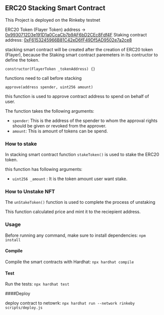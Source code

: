 
## ERC20 Stacking Smart Contract

This Project is deployed on the Rinkeby testnet

ERC20 Token (Flayer Token) address -> [0x9930712D3e191D1a0CcaCb7b9AF6bD2CEc8Fdf4F](https://rinkeby.etherscan.io/address/0x9930712D3e191D1a0CcaCb7b9AF6bD2CEc8Fdf4F)
Staking contract address: [0xF6153245966B81C42eD6fF49Df5AD9502e7a2ce8](https://rinkeby.etherscan.io/address/0xF6153245966B81C42eD6fF49Df5AD9502e7a2ce8)

stacking smart contract will be created after the creation of ERC20 token (Flayer), because the Staking smart contract paremeters in its contructor to define the token.

`constructor(FlayerToken _tokenAddress) {}`

functions need to call before stacking

```
approve(address spender, uint256 amount)
``` 

this function is used to approve contract address to spend on behalf of user.

The function takes the following arguments:

- `spender`: This is the address of the spender to whom the approval rights should be given or revoked from the approver.
- `amount`: This is amount of tokens can be spend.


### How to stake

In stacking smart contract function `stakeToken()` is used to stake the ERC20 token.

this function has following arguments:

- `uint256 _amount` : It is the token amount user want stake.


### How to Unstake NFT

The `unStakeToken()` function is used to complete the process of unstaking

This function calculated price and mint it to the reciepient address.


### Usage

Before running any command, make sure to install dependencies: 
`npm install`

#### Compile

Compile the smart contracts with Hardhat: 
`npx hardhat compile`

#### Test

Run the tests:
`npx hardhat test`

####Deploy

deploy contract to netowrk: 
`npx hardhat run --network rinkeby scripts/deploy.js`
